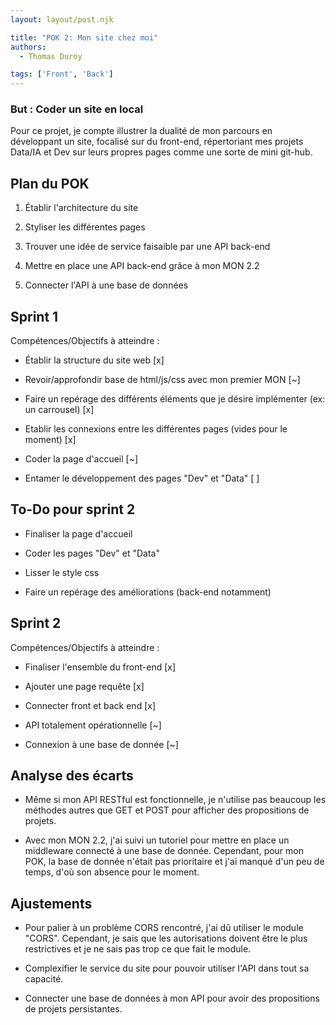 ```yaml
---
layout: layout/post.njk

title: "POK 2: Mon site chez moi"
authors:
  - Thomas Duroy 

tags: ['Front', 'Back']
---
```


### But : Coder un site en local

Pour ce projet, je compte illustrer la dualité de mon parcours en développant un site, focalisé sur du front-end, répertoriant mes projets Data/IA et Dev sur leurs propres pages comme une sorte de mini git-hub.

## Plan du POK

1. Établir l'architecture du site

2. Styliser les différentes pages

3. Trouver une idée de service faisaible par une API back-end

4. Mettre en place une API back-end grâce à mon MON 2.2

5. Connecter l'API à une base de données

## Sprint 1

Compétences/Objectifs à atteindre :

- Établir la structure du site web [x]

- Revoir/approfondir base de html/js/css avec mon premier MON [~]

- Faire un repérage des différents éléments que je désire implémenter (ex: un carrousel) [x]

- Etablir les connexions entre les différentes pages (vides pour le moment) [x]

- Coder la page d'accueil [~]

- Entamer le développement des pages "Dev" et "Data" [ ]

## To-Do pour sprint 2

- Finaliser la page d'accueil

- Coder les pages "Dev" et "Data"

- Lisser le style css

- Faire un repérage des améliorations (back-end notamment)

## Sprint 2

Compétences/Objectifs à atteindre :

- Finaliser l'ensemble du front-end [x]

- Ajouter une page requête [x]

- Connecter front et back end [x]

- API totalement opérationnelle [~]

- Connexion à une base de donnée [~]

## Analyse des écarts

- Même si mon API RESTful est fonctionnelle, je n'utilise pas beaucoup les méthodes autres que GET et POST pour afficher des propositions de projets.

- Avec mon MON 2.2, j'ai suivi un tutoriel pour mettre en place un middleware connecté à une base de donnée. Cependant, pour mon POK, la base de donnée n'était pas prioritaire et j'ai manqué d'un peu de temps, d'où son absence pour le moment.

## Ajustements

- Pour palier à un problème CORS rencontré, j'ai dû utiliser le module "CORS". Cependant, je sais que les autorisations doivent être le plus restrictives et je ne sais pas trop ce que fait le module.

- Complexifier le service du site pour pouvoir utiliser l'API dans tout sa capacité.

- Connecter une base de données à mon API pour avoir des propositions de projets persistantes.
